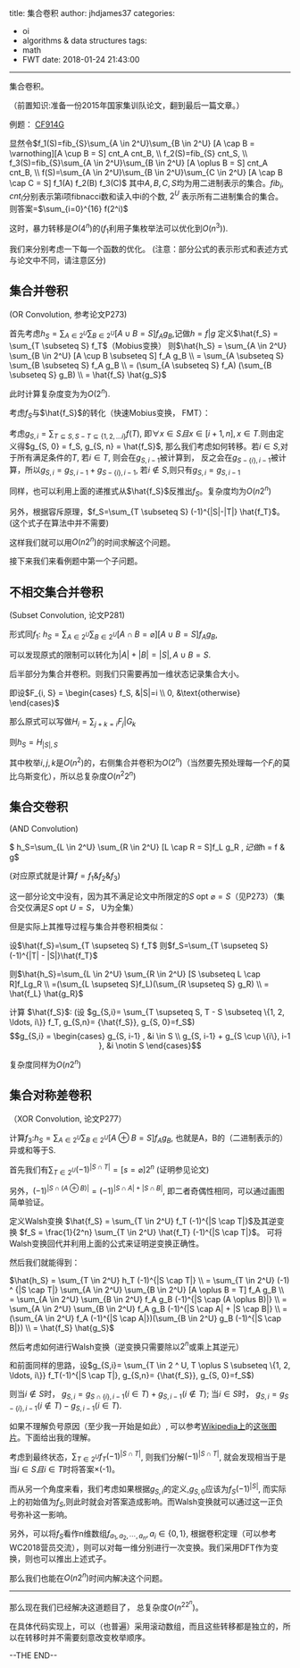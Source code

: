 title: 集合卷积
author: jhdjames37
categories:
  - oi
  - algorithms & data structures
tags:
  - math
  - FWT
date: 2018-01-24 21:43:00
---
集合卷积。

（前置知识:准备一份2015年国家集训队论文，翻到最后一篇文章。）

<!--- more --->

例题： [CF914G](http://codeforces.com/contest/914/problem/G)

显然令$f_1(S)=fib_{S}\sum_{A \in 2^U}\sum_{B \in 2^U} [A \cap B = \varnothing][A \cup B = S] cnt_A cnt_B, \\
f_2(S)=fib_{S} cnt_S, \\
f_3(S)=fib_{S}\sum_{A \in 2^U}\sum_{B \in 2^U} [A \oplus B = S] cnt_A cnt_B, \\
f(S)=\sum_{A \in 2^U}\sum_{B \in 2^U}\sum_{C \in 2^U} [A \cap B \cap C = S] f_1(A) f_2(B) f_3(C)$
其中$A, B, C, S$均为用二进制表示的集合。$fib_i, cnt_i$分别表示第i项fibnacci数和读入中i的个数, $2^U$ 表示所有二进制集合的集合。
则答案=$\sum_{i=0}^{16} f(2^i)$

这时，暴力转移是$O(4^n)$的($f_1$利用子集枚举法可以优化到$O(n^3)$).

我们来分别考虑一下每一个函数的优化。
(注意：部分公式的表示形式和表述方式与论文中不同，请注意区分)

## 集合并卷积

(OR Convolution, 参考论文P273)

首先考虑$h_S = \sum_{A \in 2^U}\sum_{B \in 2^U}[A \cup B = S] f_A g_B$,记做$h = f | g$
定义$\hat{f_S} = \sum_{T \subseteq S} f_T$（Mobius变换）
则$\hat{h_S} = \sum_{A \in 2^U} \sum_{B \in 2^U} [A \cup B \subseteq S] f_A g_B \\
= \sum_{A \subseteq S} \sum_{B \subseteq S} f_A g_B \\
= (\sum_{A \subseteq S} f_A) (\sum_{B \subseteq S} g_B) \\
= \hat{f_S} \hat{g_S}$

此时计算复杂度变为为$O(2^n)$.

考虑$f_S$与$\hat{f_S}$的转化（快速Mobius变换， FMT）：

考虑$g_{S, i} = \sum_{T \subseteq S, S - T \subseteq \{1, 2, \ldots i\}} f(T)$, 即$\forall x \in S且 x \in [i + 1, n], x \in T$.则由定义得$g_{S, 0} = f_S, g_{S, n} = \hat{f_S}$, 那么我们考虑如何转移。若$i \in S$,对于所有满足条件的$T$, 若$i \in T$, 则会在$g_{S, i - 1}$被计算到， 反之会在$g_{S - \{i\}, i - 1}$被计算，所以$g_{S, i} = g_{S, i - 1} + g_{S - \{i\}, i - 1}$, 若$i \notin S$,则只有$g_{S, i} = g_{S, i - 1}$

同样，也可以利用上面的递推式从$\hat{f_S}$反推出$f_S$。复杂度均为$O(n2^n)$

另外，根据容斥原理，$f_S=\sum_{T \subseteq S} (-1)^{|S|-|T|} \hat{f_T}$。 (这个式子在算法中并不需要)

这样我们就可以用$O(n2^n)$的时间求解这个问题。

接下来我们来看例题中第一个子问题。

## 不相交集合并卷积

(Subset Convolution, 论文P281)

形式同$f_1$: $h_S=\sum_{A \in 2^U}\sum_{B \in 2^U} [A \cap B = \varnothing][A \cup B = S] f_A g_B$,

可以发现原式的限制可以转化为$|A| + |B| = |S|, A \cup B = S$.

后半部分为集合并卷积。则我们只需要再加一维状态记录集合大小。

即设$F_{i, S} = \begin{cases} f_S, &|S|=i \\ 0, &\text{otherwise} \end{cases}$


那么原式可以写做$H_i = \sum_{j + k = i}F_j | G_k$

则$h_S = H_{|S|, S}$

其中枚举$i,j,k$是$O(n^2)$的，右侧集合并卷积为$O(2^n)$（当然要先预处理每一个$F_i$的莫比乌斯变化），所以总复杂度$O(n^2 2^n)$

## 集合交卷积

(AND Convolution)

$
h_S=\sum_{L \in 2^U} \sum_{R \in 2^U} [L \cap R = S]f_L g_R
$, 记做$h = f \& g$

(对应原式就是计算$f = f_1 \& f_2 \& f_3$)

这一部分论文中没有，因为其不满足论文中所限定的$S \text{ opt } \varnothing = S$（见P273）（集合交仅满足$S \text{ opt } U = S$， U为全集）

但是实际上其推导过程与集合并卷积相类似：

设$\hat{f_S}=\sum_{T \supseteq S} f_T$
则$f_S=\sum_{T \supseteq S} (-1)^{|T| - |S|}\hat{f_T}$

则$\hat{h_S}=\sum_{L \in 2^U} \sum_{R \in 2^U} [S \subseteq L \cap R]f_Lg_R \\
=(\sum_{L \supseteq S}f_L)(\sum_{R \supseteq  S} g_R) \\
= \hat{f_L} \hat{g_R}$

计算 $\hat{f_S}$:
(设 $g_{S,i}= \sum_{T \supseteq S, T - S \subseteq \{1, 2, \ldots, i\}} f_T, g_{S,n}= {\hat{f_S}}, g_{S, 0}=f_S$)
$$g_{S,i} = \begin{cases} g_{S, i-1} , &i \in S \\ g_{S, i-1} + g_{S \cup \{i\}, i-1 }, &i \notin S \end{cases}$$

复杂度同样为$O(n2^n)$

## 集合对称差卷积

（XOR Convolution, 论文P277）

计算$f_3$:$h_S= \sum_{A \in 2^U}\sum_{B \in 2^U} [A \oplus B = S] f_A g_B$, 也就是A，B的（二进制表示的）异或和等于S.

首先我们有$\sum_{T \in 2^U}(-1)^{|S \cap T|} = [s = \varnothing] 2^n$ (证明参见论文)

另外，$(-1) ^ {|S \cap (A \oplus B)|} = (-1) ^ {|S \cap A| + |S \cap B|}$, 即二者奇偶性相同，可以通过画图简单验证。

定义Walsh变换 $\hat{f_S} = \sum_{T \in 2^U} f_T (-1)^{|S \cap T|}$及其逆变换 $f_S = \frac{1}{2^n} \sum_{T \in 2^U} \hat{f_T} (-1)^{|S \cap T|}$。
可将Walsh变换回代并利用上面的公式来证明逆变换正确性。

然后我们就能得到：

$\hat{h_S} = \sum_{T \in 2^U} h_T (-1)^{|S \cap T|} \\
= \sum_{T \in 2^U} (-1) ^ {|S \cap T|} \sum_{A \in 2^U} \sum_{B \in 2^U} [A \oplus B = T] f_A g_B \\
= \sum_{A \in 2^U} \sum_{B \in 2^U} f_A g_B (-1)^{|S \cap (A \oplus B)|}  \\
= \sum_{A \in 2^U} \sum_{B \in 2^U} f_A g_B (-1)^{|S \cap A| + |S \cap B|} \\
= (\sum_{A \in 2^U} f_A (-1)^{|S \cap A|})(\sum_{B \in 2^U} g_B (-1)^{|S \cap B|}) \\
= \hat{f_S} \hat{g_S}$

然后考虑如何进行Walsh变换（逆变换只需要除以$2^n$或乘上其逆元）

和前面同样的思路，设$g_{S,i}= \sum_{T \in 2 ^ U, T \oplus S \subseteq \{1, 2, \ldots, i\}} f_T(-1)^{|S \cap T|}, g_{S,n}= {\hat{f_S}}, g_{S, 0}=f_S$)

则当$i \notin S$时， $g_{S, i} = g_{S \cap \{i\}, i - 1} (i \in T) + g_{S, i - 1} (i \notin T)$; 
当$i \in S$时， $g_{S, i} = g_{S - \{i\}, i - 1}(i \notin T) - g_{S, i - 1}(i \in T)$.

如果不理解负号原因（至少我一开始是如此）, 可以参考[Wikipedia上](https://en.wikipedia.org/wiki/Fast_Walsh%E2%80%93Hadamard_transform)的[这张图片](https://en.wikipedia.org/wiki/Fast_Walsh%E2%80%93Hadamard_transform#/media/File:Fast_walsh_hadamard_transform_8.svg)。下面给出我的理解。

考虑到最终状态，$\sum_{T \in 2^U} f_T (-1)^{|S \cap T|}$, 则我们分解$(-1)^{|S \cap T|}$, 就会发现相当于是当$i \in S 且 i \in T$时将答案×(-1)。

而从另一个角度来看，我们考虑如果根据$g_{S, i}$的定义,$g_{S, 0}$应该为$f_S (-1)^{|S|}$, 而实际上的初始值为$f_S$,则此时就会对答案造成影响。而Walsh变换就可以通过这一正负号弥补这一影响。

另外，可以将$f_S$看作n维数组$f_{a_1, a_2, \cdots, a_n}, a_i \in \{0, 1\}$, 根据卷积定理（可以参考WC2018营员交流），则可以对每一维分别进行一次变换。我们采用DFT作为变换，则也可以推出上述式子。

那么我们也能在$O(n2^n)$时间内解决这个问题。

---

那么现在我们已经解决这道题目了， 总复杂度$O(n^22^n)$。

在具体代码实现上，可以（也普遍）采用滚动数组，而且这些转移都是独立的，所以在转移时并不需要刻意改变枚举顺序。

--THE END--

<!-- change log
2018.2.18 根据zrf课件内容做出修订。
-->